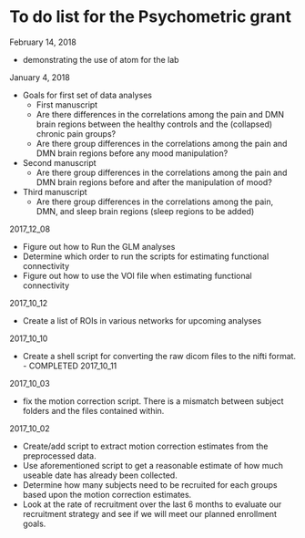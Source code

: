 # To do list for the Psychometric grant

February 14, 2018
* demonstrating the use of atom for the lab


January 4, 2018
* Goals for first set of data analyses
  * First manuscript
   * Are there differences in the correlations among the pain and DMN brain regions between the healthy controls and the (collapsed) chronic pain groups?
   * Are there group differences in the correlations among the pain and DMN brain regions before any mood manipulation?
 * Second manuscript
   * Are there group differences in the correlations among the pain and DMN brain regions before and after the manipulation of mood?
 * Third manuscript
   * Are there group differences in the correlations among the pain, DMN, and sleep brain regions (sleep regions to be added)



2017_12_08
* Figure out how to Run the GLM analyses
* Determine which order to run the scripts for estimating functional connectivity
* Figure out how to use the VOI file when estimating functional connectivity


2017_10_12
* Create a list of ROIs in various networks for upcoming analyses


2017_10_10
* Create a shell script for converting the raw dicom files to the nifti format. - COMPLETED 2017_10_11

2017_10_03
* fix the motion correction script. There is a mismatch between subject folders and the files contained within.


2017_10_02
* Create/add script to extract motion correction estimates from the preprocessed data.
* Use aforementioned script to get a reasonable estimate of how much useable date has already been collected.
* Determine how many subjects need to be recruited for each groups based upon the motion correction estimates.
* Look at the rate of recruitment over the last 6 months to evaluate our recruitment strategy and see if we will meet our planned enrollment goals.
